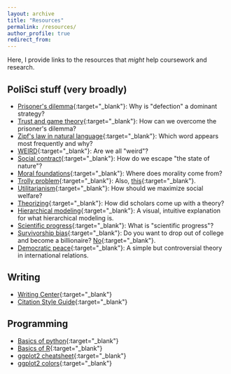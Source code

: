 ```yaml
---
layout: archive
title: "Resources"
permalink: /resources/
author_profile: true
redirect_from:
---
```


Here, I provide links to the resources that *might* help coursework and research.

## PoliSci stuff (very broadly)
- [Prisoner's dilemma](https://www.npr.org/sections/money/2012/04/25/151378032/game-theory-explained-with-golden-balls){:target="_blank"}: Why is "defection" a dominant strategy?
- [Trust and game theory](http://ncase.me/trust/){:target="_blank"}: How can we overcome the prisoner's dilemma?
- [Zipf's law in natural language](https://youtu.be/fCn8zs912OE){:target="_blank"}: Which word appears most frequently and why?
- [WEIRD](https://blogs.scientificamerican.com/primate-diaries/the-weird-evolution-of-human-psychology){:target="_blank"}: Are we all "weird"?
- [Social contract](https://www.youtube.com/watch?v=ttu8va9_x1g){:target="_blank"}: How do we escape "the state of nature"?
- [Moral foundations](https://www.ted.com/talks/jonathan_haidt_on_the_moral_mind){:target="_blank"}: Where does morality come from?
- [Trolly problem](https://www.youtube.com/watch?v=TmIgmOx5vnQ){:target="_blank"}: Also, [this](http://i0.kym-cdn.com/entries/icons/original/000/000/727/DenshaDeD_ch01p16-17.png){:target="_blank"}.
- [Utilitarianism](https://existentialcomics.com/comic/426){:target="_blank"}: How should we maximize social welfare?
- [Theorizing](https://web.archive.org/web/20240330152241/http://www.theory-talks.org/){:target="_blank"}: How did scholars come up with a theory?
- [Hierarchical modeling](http://mfviz.com/hierarchical-models/){:target="_blank"}: A visual, intuitive explanation for what hierarchical modeling is.
- [Scientific progress](https://plato.stanford.edu/entries/scientific-progress/){:target="_blank"}: What is "scientific progress"?
- [Survivorship bias](https://xkcd.com/1827/){:target="_blank"}: Do you want to drop out of college and become a billionaire? [No](https://www.mcgill.ca/oss/article/general-science/tips-better-thinking-surviving-only-half-story){:target="_blank"}.
- [Democratic peace](http://users.erols.com/mwhite28/demowar.htm){:target="_blank"}: A simple but controversial theory in international relations.

## Writing
- [Writing Center](https://artsandsciences.syracuse.edu/writing-center/){:target="_blank"}
- [Citation Style Guide](https://owl.purdue.edu/owl/research_and_citation/index.html){:target="_blank"}

## Programming
- [Basics of python](https://www.youtube.com/playlist?list=PLlRFEj9H3Oj7Bp8-DfGpfAfDBiblRfl5p){:target="_blank"}
- [Basics of R](https://youtube.com/playlist?list=PLjTlxb-wKvXPqyY3FZDO8GqIaWuEDy-Od&si=mty4BxjhVflr-tCs){:target="_blank"}
- [ggplot2 cheatsheet](https://www.maths.usyd.edu.au/u/UG/SM/STAT3022/r/current/Misc/data-visualization-2.1.pdf){:target="_blank"}
- [ggplot2 colors](http://www.cookbook-r.com/Graphs/Colors_(ggplot2)){:target="_blank"}